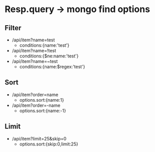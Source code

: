 # Resp.query -> mongo find options

## Filter
- /api/item?name=test
    + conditions:{name:'test'}
- /api/item?name=!test
    + conditions:{$ne:name:'test'}
- /api/item?name=~test
    + conditions:{name:$regex:'test'}

## Sort

- /api/item?order=name
    + options.sort:{name:1}
- /api/item?order=-name
    + options.sort:{name:-1}

## Limit
- /api/item?limit=25&skip=0
    + options.sort:{skip:0,limit:25}

